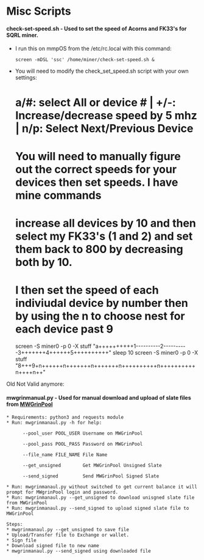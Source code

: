 # Misc Scripts

#### check-set-speed.sh - Used to set the speed of Acorns and FK33's for SQRL miner. 
   * I run this on mmpOS from the /etc/rc.local with this command:
         
         screen -mDSL 'ssc' /home/miner/check-set-speed.sh &
   * You will need to modify the check_set_speed.sh script with your own settings:
      # a/#: select All or device # | +/-: Increase/decrease speed by 5 mhz | n/p: Select Next/Previous Device
      # You will need to manually figure out the correct speeds for your devices then set speeds. I have mine commands
      # increase all devices by 10 and then select my FK33's (1 and 2) and set them back to 800 by decreasing both by 10. 
      # I then set the speed of each indiviudal device by number then by using the n to choose nest for each device past 9
      screen -S miner0 -p 0 -X stuff "a++++++++++1----------2----------3+++++++4++++++5++++++++++"
      sleep 10
      screen -S miner0 -p 0 -X stuff "8+++9+n++++++n+++++++n+++++++n++++++++++n++++++++++n++++n++"


Old Not Valid anymore:

#### mwgrinmanual.py - Used for manual download and upload of slate files from [MWGrinPool](https://www.mwgrinpool.com)
    * Requirements: python3 and requests module
    * Run: mwgrinmanaul.py -h for help:
    
          --pool_user POOL_USER Username on MWGrinPool
          
          --pool_pass POOL_PASS Password on MWGrinPool
          
          --file_name FILE_NAME File Name
          
          --get_unsigned        Get MWGrinPool Unsigned Slate
          
          --send_signed         Send MWGrinPool Signed Slate

    * Run: mwgrinmanaul.py without switched to get current balance it will prompt for MWgrinPool login and password. 
    * Run: mwgrinmanaul.py --get_unsigned to download unisgned slate file from MWGrinPool
    * Run: mwgrinmanaul.py --send_signed to upload signed slate file to MWGrinPool

    Steps:
    * mwgrinmanaul.py --get_unsigned to save file
    * Upload/Transfer file to Exchange or wallet. 
    * Sign file 
    * Download signed file to new name
    * mwgrinmanaul.py --send_signed using downloaded file
